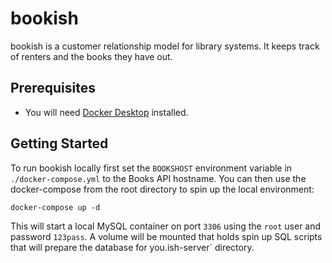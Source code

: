 # bookish
bookish is a customer relationship model for library systems. It keeps track of renters and the books they have out.

## Prerequisites

- You will need [Docker Desktop](https://docs.docker.com/desktop/) installed.

## Getting Started

To run bookish locally first set the `BOOKSHOST` environment variable in `./docker-compose.yml` to the Books API hostname. You can then use the docker-compose from the root directory to spin up the local environment:

```
docker-compose up -d
```

This will start a local MySQL container on port `3306` using the `root` user and password `123pass`. A volume will be mounted that holds spin up SQL scripts that will prepare the database for you.ish-server` directory.